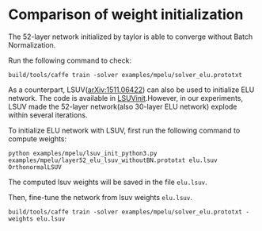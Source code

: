 # Comparison of weight initialization

The 52-layer network initialized by taylor is able to converge without Batch Normalization.

Run the following command to check:

```
build/tools/caffe train -solver examples/mpelu/solver_elu.prototxt
```

As a counterpart, LSUV([arXiv:1511.06422](http://arxiv.org/abs/1511.06422)) can also be used to initialize ELU network. The code is available in [LSUVinit](https://github.com/ducha-aiki/LSUVinit).However, 
in our experiments, LSUV made the 52-layer network(also 30-layer ELU network) explode within several iterations.

To initialize ELU network with LSUV, first run the following command to compute weights:

```
python examples/mpelu/lsuv_init_python3.py examples/mpelu/layer52_elu_lsuv_withoutBN.prototxt elu.lsuv  OrthonormalLSUV
```
The computed lsuv weights will be saved in the file `elu.lsuv`.

Then, fine-tune the network from lsuv weights `elu.lsuv`.

```
build/tools/caffe train -solver examples/mpelu/solver_elu.prototxt -weights elu.lsuv
```